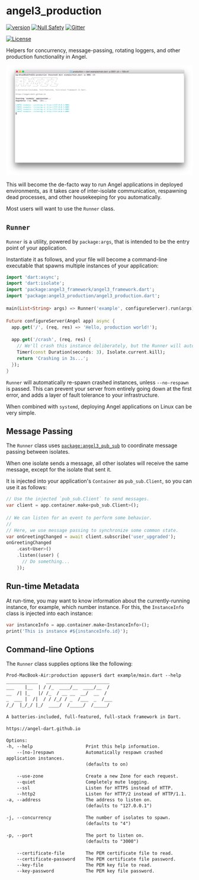 # angel3_production
[![version](https://img.shields.io/badge/pub-v3.0.0-brightgreen)](https://pub.dartlang.org/packages/angel3_production)
[![Null Safety](https://img.shields.io/badge/null-safety-brightgreen)](https://dart.dev/null-safety)
[![Gitter](https://img.shields.io/gitter/room/angel_dart/discussion)](https://gitter.im/angel_dart/discussion)

[![License](https://img.shields.io/github/license/dukefirehawk/angel)](https://github.com/dukefirehawk/angel/tree/angel3/packages/production/LICENSE)

Helpers for concurrency, message-passing, rotating loggers, and other production functionality in Angel.

![Screenshot](screenshot.png)

This will become the de-facto way to run Angel applications in deployed environments, as it
takes care of inter-isolate communication, respawning dead processes, and other housekeeping for you automatically.

Most users will want to use the `Runner` class.

## `Runner`
`Runner` is a utility, powered by `package:args`, that is intended to be the entry point of your application.

Instantiate it as follows, and your file will become a command-line executable that spawns multiple instances of your
application:

```dart
import 'dart:async';
import 'dart:isolate';
import 'package:angel3_framework/angel3_framework.dart';
import 'package:angel3_production/angel3_production.dart';

main(List<String> args) => Runner('example', configureServer).run(args);

Future configureServer(Angel app) async {
  app.get('/', (req, res) => 'Hello, production world!');

  app.get('/crash', (req, res) {
    // We'll crash this instance deliberately, but the Runner will auto-respawn for us.
    Timer(const Duration(seconds: 3), Isolate.current.kill);
    return 'Crashing in 3s...';
  });
}
```

`Runner` will automatically re-spawn crashed instances, unless `--no-respawn` is passed. This can prevent
your server from entirely going down at the first error, and adds a layer of fault tolerance to your
infrastructure.

When combined with `systemd`, deploying Angel applications on Linux can be very simple.

## Message Passing
The `Runner` class uses [`package:angel3_pub_sub`](https://github.com/dukefirehawk/angel/tree/angel3/packages/pub_sub) to coordinate
message passing between isolates.

When one isolate sends a message, all other isolates will
receive the same message, except for the isolate that sent it.

It is injected into your application's `Container` as
`pub_sub.Client`, so you can use it as follows:

```dart
// Use the injected `pub_sub.Client` to send messages.
var client = app.container.make<pub_sub.Client>();

// We can listen for an event to perform some behavior.
//
// Here, we use message passing to synchronize some common state.
var onGreetingChanged = await client.subscribe('user_upgraded');
onGreetingChanged
    .cast<User>()
    .listen((user) {
      // Do something...
    });
```

## Run-time Metadata
At run-time, you may want to know information about the currently-running instance,
for example, which number instance. For this, the `InstanceInfo` class is injected
into each instance:

```dart
var instanceInfo = app.container.make<InstanceInfo>();
print('This is instance #${instanceInfo.id}');
```

## Command-line Options
The `Runner` class supplies options like the following:

```
Prod-MacBook-Air:production appuser$ dart example/main.dart --help
____________   ________________________ 
___    |__  | / /_  ____/__  ____/__  / 
__  /| |_   |/ /_  / __ __  __/  __  /  
_  ___ |  /|  / / /_/ / _  /___  _  /___
/_/  |_/_/ |_/  ____/  /_____/  /_____/

A batteries-included, full-featured, full-stack framework in Dart.

https://angel-dart.github.io

Options:
-h, --help                    Print this help information.
    --[no-]respawn            Automatically respawn crashed application instances.
                              (defaults to on)

    --use-zone                Create a new Zone for each request.
    --quiet                   Completely mute logging.
    --ssl                     Listen for HTTPS instead of HTTP.
    --http2                   Listen for HTTP/2 instead of HTTP/1.1.
-a, --address                 The address to listen on.
                              (defaults to "127.0.0.1")

-j, --concurrency             The number of isolates to spawn.
                              (defaults to "4")

-p, --port                    The port to listen on.
                              (defaults to "3000")

    --certificate-file        The PEM certificate file to read.
    --certificate-password    The PEM certificate file password.
    --key-file                The PEM key file to read.
    --key-password            The PEM key file password.
```